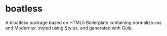 # boatless
A bloatless package based on HTML5 Boilerplate containing normalize.css and Modernizr, styled using Stylus, and generated with Gulp.
